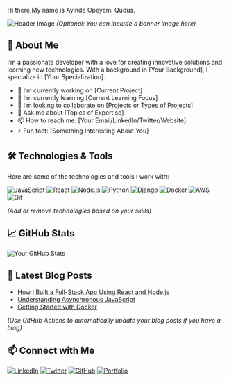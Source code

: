 Hi there,My name is Ayinde Opeyemi Qudus.

![Header Image](https://your-image-url.com) *(Optional: You can include a banner image here)*

## 🚀 About Me

I’m a passionate developer with a love for creating innovative solutions and learning new technologies. With a background in [Your Background], I specialize in [Your Specialization].

- 🔭 I’m currently working on [Current Project]
- 🌱 I’m currently learning [Current Learning Focus]
- 👯 I’m looking to collaborate on [Projects or Types of Projects]
- 💬 Ask me about [Topics of Expertise]
- 📫 How to reach me: [Your Email/LinkedIn/Twitter/Website]
- ⚡ Fun fact: [Something Interesting About You]

## 🛠️ Technologies & Tools

Here are some of the technologies and tools I work with:

![JavaScript](https://img.shields.io/badge/-JavaScript-333333?style=flat&logo=javascript)
![React](https://img.shields.io/badge/-React-333333?style=flat&logo=react)
![Node.js](https://img.shields.io/badge/-Node.js-333333?style=flat&logo=node.js)
![Python](https://img.shields.io/badge/-Python-333333?style=flat&logo=python)
![Django](https://img.shields.io/badge/-Django-333333?style=flat&logo=django)
![Docker](https://img.shields.io/badge/-Docker-333333?style=flat&logo=docker)
![AWS](https://img.shields.io/badge/-AWS-333333?style=flat&logo=amazon-aws)
![Git](https://img.shields.io/badge/-Git-333333?style=flat&logo=git)

*(Add or remove technologies based on your skills)*

## 📈 GitHub Stats

![Your GitHub Stats](https://github-readme-stats.vercel.app/api?username=your-github-username&show_icons=true&theme=radical)

## 📝 Latest Blog Posts

<!-- BLOG-POST-LIST:START -->
- [How I Built a Full-Stack App Using React and Node.js](https://yourblog.com)
- [Understanding Asynchronous JavaScript](https://yourblog.com)
- [Getting Started with Docker](https://yourblog.com)
<!-- BLOG-POST-LIST:END -->

*(Use GitHub Actions to automatically update your blog posts if you have a blog)*

## 📫 Connect with Me

[![LinkedIn](https://img.shields.io/badge/-LinkedIn-0077B5?style=flat&logo=linkedin)](https://www.linkedin.com/in/yourprofile/)
[![Twitter](https://img.shields.io/badge/-Twitter-1DA1F2?style=flat&logo=twitter&logoColor=white)](https://twitter.com/yourprofile)
[![GitHub](https://img.shields.io/badge/-GitHub-333333?style=flat&logo=github)](https://github.com/your-github-username)
[![Portfolio](https://img.shields.io/badge/-Portfolio-000000?style=flat&logo=vercel)](https://your-portfolio.com)

